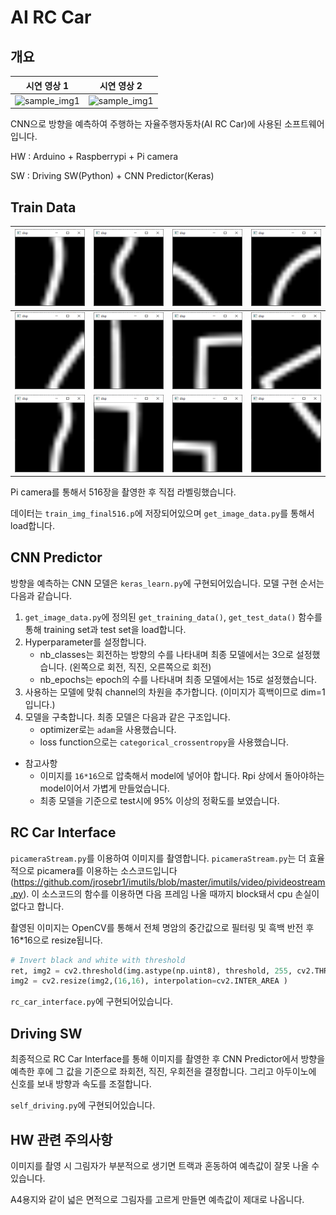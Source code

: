 # AI RC Car
## 개요

|               시연 영상 1                |               시연 영상 2                |
| :--------------------------------------: | :--------------------------------------: |
| ![sample_img1](./images/sample_img1.gif) | ![sample_img1](./images/sample_img2.gif) |

CNN으로 방향을 예측하여 주행하는 자율주행자동차(AI RC Car)에 사용된 소프트웨어입니다.

HW : Arduino + Raspberrypi + Pi camera

SW : Driving SW(Python) + CNN Predictor(Keras)



## Train Data

| ![sample1](./images/sample1.PNG) | ![sample1](./images/sample2.PNG)  | ![sample1](./images/sample3.PNG)  | ![sample1](./images/sample4.PNG)  |
| -------------------------------- | --------------------------------- | --------------------------------- | --------------------------------- |
| ![sample1](./images/sample5.PNG) | ![sample1](./images/sample6.PNG)  | ![sample1](./images/sample7.PNG)  | ![sample1](./images/sample8.PNG)  |
| ![sample1](./images/sample9.PNG) | ![sample1](./images/sample10.PNG) | ![sample1](./images/sample11.PNG) | ![sample1](./images/sample12.PNG) |

Pi camera를 통해서 516장을 촬영한 후 직접 라벨링했습니다.

데이터는 `train_img_final516.p`에 저장되어있으며 `get_image_data.py`를 통해서 load합니다.



## CNN Predictor

방향을 예측하는 CNN 모델은 `keras_learn.py`에 구현되어있습니다. 모델 구현 순서는 다음과 같습니다.

1. `get_image_data.py`에 정의된 `get_training_data()`, `get_test_data()` 함수를 통해 training set과 test set을 load합니다.
2. Hyperparameter를 설정합니다.
    - nb_classes는 회전하는 방향의 수를 나타내며 최종 모델에서는 3으로 설정했습니다. (왼쪽으로 회전, 직진, 오른쪽으로 회전)
    - nb_epochs는 epoch의 수를 나타내며 최종 모델에서는 15로 설정했습니다.
3. 사용하는 모델에 맞춰 channel의 차원을 추가합니다. (이미지가 흑백이므로 dim=1입니다.)
4. 모델을 구축합니다. 최종 모델은 다음과 같은 구조입니다.
    - optimizer로는 `adam`을 사용했습니다.
    - loss function으로는 `categorical_crossentropy`을 사용했습니다.

- 참고사항
    - 이미지를 `16*16`으로 압축해서 model에 넣어야 합니다. Rpi 상에서 돌아야하는 model이어서 가볍게 만들었습니다.
    - 최종 모델을 기준으로 test시에 95% 이상의 정확도를 보였습니다.





## RC Car Interface

`picameraStream.py`를 이용하여 이미지를 촬영합니다. `picameraStream.py`는 더 효율적으로 picamera를 이용하는 소스코드입니다(https://github.com/jrosebr1/imutils/blob/master/imutils/video/pivideostream.py). 이 소스코드의 함수를 이용하면 다음 프레임 나올 때까지 block돼서 cpu 손실이 없다고 합니다. 

촬영된 이미지는 OpenCV를 통해서 전체 명암의 중간값으로 필터링 및 흑백 반전 후 16*16으로 resize됩니다.

```python
# Invert black and white with threshold
ret, img2 = cv2.threshold(img.astype(np.uint8), threshold, 255, cv2.THRESH_BINARY_INV)
img2 = cv2.resize(img2,(16,16), interpolation=cv2.INTER_AREA )
```

`rc_car_interface.py`에 구현되어있습니다.



## Driving SW

최종적으로 RC Car Interface를 통해 이미지를 촬영한 후 CNN Predictor에서 방향을 예측한 후에 그 값을 기준으로 좌회전, 직진, 우회전을 결정합니다. 그리고 아두이노에 신호를 보내 방향과 속도를 조절합니다.

`self_driving.py`에 구현되어있습니다.



## HW 관련 주의사항

이미지를 촬영 시 그림자가 부분적으로 생기면 트랙과 혼동하여 예측값이 잘못 나올 수 있습니다.

A4용지와 같이 넓은 면적으로 그림자를 고르게 만들면 예측값이 제대로 나옵니다.
